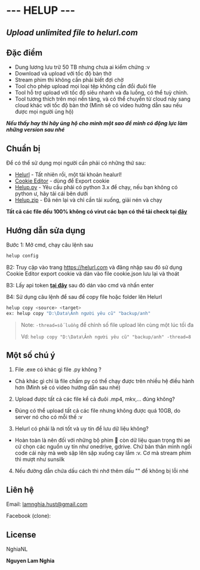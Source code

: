 # --- HELUP ---
## _Upload unlimited file to helurl.com_
## Đặc điểm
- Dung lương lưu trữ 50 TB nhưng chưa ai kiểm chứng :v
- Download và upload với tốc độ bàn thờ
- Stream phim thì không cần phải biết đợi chờ
- Tool cho phép upload mọi loại tệp không cần đổi đuôi file
- Tool hỗ trợ upload với tốc độ siêu nhanh và đa luồng, có thể tuỳ chỉnh.
- Tool tương thích trên mọi nền tảng, và có thể chuyển từ cloud này sang cloud khác với tốc độ bàn thờ (Mình sẽ có video hướng dẫn sau nếu được mọi người ủng hộ)


***Nếu thấy hay thì hãy ủng hộ cho mình một sao để mình có động lực làm những version sau nhé***
## Chuẩn bị

Để có thể sử dụng mọi người cần phải có những thứ sau:

- [Helurl](https://helurl.com) - Tất nhiên rồi, một tài khoản healurl!
- [Cookie Editor](https://chrome.google.com/webstore/detail/cookie-editor/hlkenndednhfkekhgcdicdfddnkalmdm) - dùng để Export cookie
- [Helup.py](https://github.com/nguyenlamnghia/Helup/releases/download/v1.0.0/helup.py) - Yêu cầu phải có python 3.x để chạy, nếu bạn không có python ư, hãy tải cái bên dưới
- [Helup.zip](https://github.com/nguyenlamnghia/Helup/releases/download/v1.0.0/helup.zip) - Đã nén lại và chỉ cần tải xuống, giải nén và chạy

**Tất cả các file đều 100% không có virut các bạn có thể tải check tại [**đây**](https://www.virustotal.com/gui/file/22d46411ce864b5d5e6cd24ba4cbc2d8418e0bd29bdf43b90cef22e56b78ed2d?nocache=1)**

## Hướng dẫn sửa dụng

Bước 1: Mở cmd, chạy câu lệnh sau

```sh
helup config
```

B2: Truy cập vào trang https://helurl.com và đăng nhập sau đó sử dụng Cookie Editor export cookie và dán vào file cookie.json lưu lại và thoát

B3: Lấy api token [**tại đây**](https://helurl.com/account-settings) sau đó dán vào cmd và nhấn enter

B4: Sử dụng câu lệnh để sau để copy file hoặc folder lên Helurl

```sh
helup copy <source> <target>
ex: helup copy "D:\Data\Ảnh người yêu cũ" "backup/anh"
``` 

> Note: `-thread=số luồng` để chỉnh số file upload lên cùng một lúc tối đa
>
> Vd: ```helup copy "D:\Data\Ảnh người yêu cũ" "backup/anh" -thread=8```

## Một số chú ý

1. File .exe có khác gì file .py không ?
- Chả khác gì chỉ là file chấm py có thể chạy được trên nhiều hệ điều hành hơn (Mình sẽ có video hướng dẫn sau nhé)
2. Upload được tất cả các file kể cả đuôi .mp4, mkv,... đúng không?
- Đúng có thể upload tất cả các file nhưng không được quá 10GB, do server nó cho có mỗi thế :v
3. Helurl có phải là nơi tốt và uy tín để lưu dữ liệu không?
- Hoàn toàn là nên đối với những bộ phim 🐖 còn dữ liệu quan trọng thì ae cứ chọn các nguồn uy tín như onedrive, gdrive. Chứ bản thân mình ngồi code cái này mà web sập lên sập xuống cay lắm :v. Cơ mà stream phim thì mượt như sunsilk
4. Nếu đường dẫn chứa dấu cách thì nhớ thêm dấu "" để không bị lỗi nhé


## Liên hệ

Email: lamnghia.hust@gmail.com

Facebook (clone): 

## License

NghiaNL

**Nguyen Lam Nghia**
